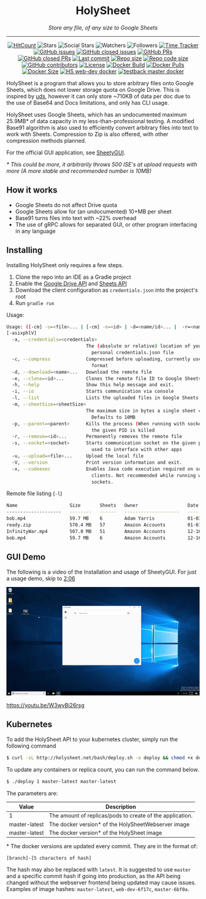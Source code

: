 <h1 align="center">HolySheet</h1>
<p align="center"><i>Store any file, of any size to Google Sheets</i></p>
<hr><p align="center">
  <a href="http://hits.dwyl.io/HolySheet/HolySheet"><img alt="HitCount" src="http://hits.dwyl.io/HolySheet/HolySheet.svg" /></a>
  <img alt="Stars" src="https://img.shields.io/github/stars/HolySheet/HolySheet.svg?label=Stars&style=flat" />
  <img alt="Social Stars" src="https://img.shields.io/github/stars/HolySheet/HolySheet?style=social" />
  <img alt="Watchers" src="https://img.shields.io/github/watchers/HolySheet/HolySheet?style=social" />
  <img alt="Followers" src="https://img.shields.io/github/followers/RubbaBoy?style=social" />
  <a href="https://wakatime.com/badge/github/HolySheet/HolySheet"><img alt="Time Tracker" src="https://wakatime.com/badge/github/HolySheet/HolySheet.svg"/></a>
  <a href="https://github.com/HolySheet/HolySheet/issues"><img alt="GitHub issues" src="https://img.shields.io/github/issues/HolySheet/HolySheet"/></a>
  <a href="https://github.com/HolySheet/HolySheet/issues"><img alt="GitHub closed issues" src="https://img.shields.io/github/issues-closed-raw/HolySheet/HolySheet"/></a>
  <a href="https://github.com/HolySheet/HolySheet/pulls"><img alt="GitHub PRs" src="https://img.shields.io/github/issues-pr/HolySheet/HolySheet"/></a>
  <a href="https://github.com/HolySheet/HolySheet/pulls"><img alt="GitHub closed PRs" src="https://img.shields.io/github/issues-pr-closed-raw/HolySheet/HolySheet"/></a>
  <a href="https://github.com/HolySheet/HolySheet"><img alt="Last commit" src="https://img.shields.io/github/last-commit/HolySheet/HolySheet"/></a>
  <a href="https://github.com/HolySheet/HolySheet"><img alt="Repo size" src="https://img.shields.io/github/repo-size/HolySheet/HolySheet"/></a>
  <a href="https://github.com/HolySheet/HolySheet"><img alt="Repo code size" src="https://img.shields.io/github/languages/code-size/HolySheet/HolySheet"/></a>
  <a href="https://github.com/HolySheet/HolySheet/graphs/contributors"><img alt="GitHub contributors" src="https://img.shields.io/github/contributors/HolySheet/HolySheet"></a>
  <a href="https://github.com/HolySheet/HolySheet/blob/master/LICENSE.txt"><img src="https://img.shields.io/github/license/HolySheet/HolySheet.svg" alt="License"/></a>
  <a href="https://github.com/HolySheet/HolySheet/actions?query=workflow%3A%22Docker+Build%22"><img src="https://github.com/HolySheet/HolySheetWebserver/workflows/Docker%20Build/badge.svg" alt="Docker Build"/></a>
  <a href="https://hub.docker.com/layers/rubbaboy/hs"><img src="https://img.shields.io/docker/pulls/rubbaboy/testback" alt="Docker Pulls"/></a>
  <a href="https://hub.docker.com/layers/rubbaboy/hs"><img src="https://img.shields.io/docker/image-size/rubbaboy/hs" alt="Docker Size"/></a>
  <a href="https://hub.docker.com/repository/docker/rubbaboy/hs"><img src="https://img.shields.io/endpoint?url=https://holysheet.net/shields/holysheet/master.json" alt="HS web-dev docker"/></a>
  <a href="https://hub.docker.com/repository/docker/rubbaboy/testback"><img src="https://img.shields.io/endpoint?url=https://holysheet.net/shields/holysheetwebserver/master.json" alt="testback master docker"/></a>
  
</p>

HolySheet is a program that allows you to store arbitrary files onto Google Sheets, which does not lower storage quota on Google Drive. This is inspired by [uds](https://github.com/stewartmcgown/uds), however it can only store ~710KB of data per doc due to the use of Base64 and Docs limitations, and only has CLI usage.

HolySheet uses Google Sheets, which has an undocumented maximum 25.9MB* of data capacity in my less-than-professional testing. A modified Base91 algorithm is also used to efficiently convert arbitrary files into text to work with Sheets. Compression to Zip is also offered, with other compression methods planned.

For the official GUI application, see [SheetyGUI](https://github.com/HolySheet/SheetyGUI).

*\* This could be more, it arbitrarily throws 500 ISE's at upload requests with more (A more stable and recommended number is 10MB)*

## How it works

- Google Sheets do not affect Drive quota
- Google Sheets allow for (an undocumented) 10+MB per sheet
- Base91 turns files into text with ~22% overhead
- The use of gRPC allows for separated GUI, or other program interfacing in any language

## Installing

Installing HolySheet only requires a few steps.

1. Clone the repo into an IDE as a Gradle project
2. Enable the [Google Drive API](https://developers.google.com/drive/api/v3/quickstart/java) and [Sheets API](https://developers.google.com/sheets/api/quickstart/java)
3. Download the client configuration as `credentials.json` into the project's root
4. Run `gradle run`

Usage:

```bash
Usage: ([-cm] -u=<file>... | [-cm] -e=<id> | -d=<name/id>... |  -r=<name/id>...)
[-asixphlV]
  -a, --credentials=<credentials>
                             The (absolute or relative) location of your
                               personal credentials.json file
  -c, --compress             Compressed before uploading, currently uses Zip
                               format
  -d, --download=<name>...   Download the remote file
  -e, --clone=<id>...        Clones the remote file ID to Google Sheets
  -h, --help                 Show this help message and exit.
  -i, --io                   Starts communication via console
  -l, --list                 Lists the uploaded files in Google Sheets
  -m, --sheetSize=<sheetSize>
                             The maximum size in bytes a single sheet can be.
                               Defaults to 10MB
  -p, --parent=<parent>      Kills the process (When running with socket) when
                               the given PID is killed
  -r, --remove=<id>...       Permanently removes the remote file
  -s, --socket=<socket>      Starts communication socket on the given port,
                               used to interface with other apps
  -u, --upload=<file>...     Upload the local file
  -V, --version              Print version information and exit.
  -x, --codeexec             Enables Java code execution required on some
                               clients. Not recommended while running with
                               sockets.
```



Remote file listing (`-l`)

```bash
Name                   Size       Sheets   Owner                  Date         Id
--------------------   --------   ------   --------------------   ----------   ---------------------------------
bob.mp4                59.7 MB    6        Adam Yarris            01-03-2020   16dHIeHW82BYgBgfMlp3SQ8D1rhRmRO0F
ready.zip              570.4 MB   57       Amazon Accounts        01-01-2020   1qYoOYBXeWoRe71-cSxgNPiFrkoxIFwS9
InfinityWar.mp4        507.0 MB   51       Amazon Accounts        12-16-2019   1Yb1djf22hLGv0DyvZu4MLkczap-k-qZC
bob.mp4                59.7 MB    6        Amazon Accounts        12-16-2019   1z9YXGpE5wufpDswqTzuJx5AbIST9wIrZ
```

## GUI Demo

The following is a video of the Installation and usage of SheetyGUI. For just a usage demo, skip to [2:06](https://youtu.be/W3wyBj26rsg?t=126)

[![HolySheet Installation/Demo](screenshots/Thumbnail.png)](https://youtu.be/W3wyBj26rsg)

https://youtu.be/W3wyBj26rsg

## Kubernetes

To add the HolySheet API to your kubernetes cluster, simply run the following command

```bash
$ curl -sL http://holysheet.net/bash/deploy.sh -o deploy && chmod +x deploy && ./deploy 1 master-latest master-latest
```

To update any containers or replica count, you can run the command below.

```bash
$ ./deploy 1 master-latest master-latest
```



 The parameters are:

| Value         | Description                                               |
| ------------- | --------------------------------------------------------- |
| 1             | The amount of replicas/pods to create of the application. |
| master-latest | The docker version* of the HolySheetWebserver image       |
| master-latest | The docker version* of the HolySheet image                |

\* The docker versions are updated every commit. They are in the format of:

```
[branch]-[5 characters of hash]
```

The hash may also be replaced with `latest`. It is suggested to use `master` and a specific commit hash if going into production, as the API being changed without the webserver frontend being updated may cause issues. Examples of image hashes: `master-latest`, `web-dev-6f17c`, `master-6bf0a`.

